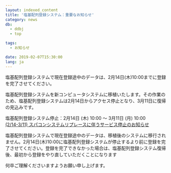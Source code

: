 ```yaml
---
layout: indexed_content
title: '塩基配列登録システム：重要なお知らせ'
category: news
db:
  - ddbj
  - top

tags:
  - お知らせ

date: 2019-02-07T15:30:00
lang: ja
---
```


<p><span class="bold">塩基配列登録システムで現在登録途中のデータは、2月14日(木)10:00までに登録を完了させてください。</span></p>

<p>塩基配列登録システムを新コンピュータシステムに移植いたします。その作業のため、塩基配列登録システムは2月14日からアクセス停止となり、3月11日に復帰の見込みです。</p>

<p>塩基配列登録システム停止：2月14日 (木) 10:00 ～ 3月11日 (月) 10:00<br><a href="/news/ja/190207.html">(2/14-3/11) スパコンシステムリプレースに伴うサービス停止のお知らせ</a></p>

<p><span class="bold">塩基配列登録システムで現在登録途中のデータは、移植後のシステムに移行されません。2月14日(木)10:00に塩基配列登録システムが停止するより前に登録を完了させてください。</span>登録を完了できなかった場合は、塩基配列登録システム復帰後、最初から登録をやり直していただくことになります</p>

<p>何卒ご理解くださいますようお願い申し上げます。</p>
